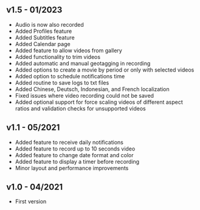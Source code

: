 ## v1.5 - 01/2023
- Audio is now also recorded
- Added Profiles feature
- Added Subtitles feature
- Added Calendar page
- Added feature to allow videos from gallery
- Added functionality to trim videos
- Added automatic and manual geotagging in recording
- Added options to create a movie by period or only with selected videos
- Added option to schedule notifications time
- Added routine to save logs to txt files
- Added Chinese, Deutsch, Indonesian, and French localization
- Fixed issues where video recording could not be saved
- Added optional support for force scaling videos of different aspect ratios and validation checks for unsupported videos

## v1.1 - 05/2021
- Added feature to receive daily notifications
- Added feature to record up to 10 seconds video 
- Added feature to change date format and color
- Added feature to display a timer before recording
- Minor layout and performance improvements

## v1.0 - 04/2021
- First version
